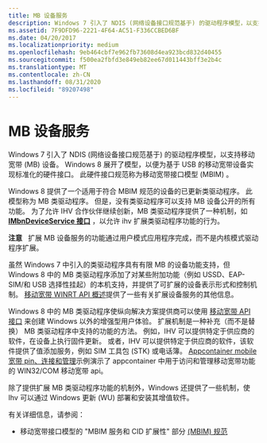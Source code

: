 ```yaml
---
title: MB 设备服务
description: Windows 7 引入了 NDIS (网络设备接口规范基于) 的驱动程序模型，以支持移动宽带 (MB) 设备。
ms.assetid: 7F9DFD96-2221-4F64-AC51-F336CCBED6BF
ms.date: 04/20/2017
ms.localizationpriority: medium
ms.openlocfilehash: 9eb464cbf7e962fb73608d4ea923bcd832d40455
ms.sourcegitcommit: f500ea2fbfd3e849eb82ee67d011443bff3e2b4c
ms.translationtype: MT
ms.contentlocale: zh-CN
ms.lasthandoff: 08/31/2020
ms.locfileid: "89207498"
---
```

# <a name="mb-device-services"></a>MB 设备服务


Windows 7 引入了 NDIS (网络设备接口规范基于) 的驱动程序模型，以支持移动宽带 (MB) 设备。 Windows 8 展开了模型，以便为基于 USB 的移动宽带设备实现标准化的硬件接口。 此硬件接口规范称为移动宽带接口模型 (MBIM) 。

Windows 8 提供了一个适用于符合 MBIM 规范的设备的已更新类驱动程序。 此模型称为 MB 类驱动程序。 但是，没有类驱动程序可以支持 MB 设备公开的所有功能。 为了允许 IHV 合作伙伴继续创新，MB 类驱动程序提供了一种机制，如 [**IMbnDeviceService 接口**](/windows/desktop/api/mbnapi/nn-mbnapi-imbndeviceservice) ，以允许 ihv 扩展类驱动程序功能的行为。

**注意**   扩展 MB 设备服务的功能通过用户模式应用程序完成，而不是内核模式驱动程序扩展。

 

虽然 Windows 7 中引入的类驱动程序具有有限 MB 的设备功能支持，但 Windows 8 中的 MB 类驱动程序添加了对某些附加功能（例如 USSD、EAP-SIM/和 USB 选择性挂起）的本机支持，并提供了可扩展的设备表示形式和控制机制。 [移动宽带 WINRT API 概述](https://go.microsoft.com/fwlink/p/?linkid=242060)提供了一些有关扩展设备服务的其他信息。

Windows 8 中的 MB 类驱动程序使纵向解决方案提供商可以使用 [移动宽带 API 接口](/windows/desktop/mbn/mobile-broadband-networks-api-interfaces) 来创建 Windows 以外的增强型用户体验。 扩展机制是一种补充（而不是替换） MB 类驱动程序中支持的功能的方法。 例如，IHV 可以提供特定于供应商的软件，在设备上执行固件更新。 或者，IHV 可以提供特定于供应商的软件，该软件提供了值添加服务，例如 SIM 工具包 (STK) 或电话簿。 [Appcontainer mobile 宽带 pin、连接和管理](https://go.microsoft.com/fwlink/p/?linkid=320381)示例演示了 appcontainer 中用于访问和管理移动宽带功能的 WIN32/COM 移动宽带 api。

除了提供扩展 MB 类驱动程序功能的机制外，Windows 还提供了一些机制，使 Ihv 可以通过 Windows 更新 (WU) 部署和安装其增值软件。

有关详细信息，请参阅：

-   移动宽带接口模型的 "MBIM 服务和 CID 扩展性" 部分 [ (MBIM) 规范]( https://go.microsoft.com/fwlink/p/?linkid=320791)

 

